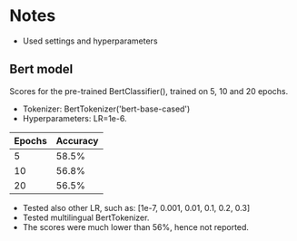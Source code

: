 # Notes
- Used settings and hyperparameters

## Bert model 
Scores for the pre-trained BertClassifier(), trained on 5, 10 and 20 epochs. 
- Tokenizer: BertTokenizer('bert-base-cased')
- Hyperparameters: LR=1e-6.

| Epochs | Accuracy |
| ------ | ------ |
| 5 | 58.5% |
| 10 | 56.8% |
| 20 | 56.5% |

- Tested also other LR, such as: [1e-7, 0.001, 0.01, 0.1, 0.2, 0.3]
- Tested multilingual BertTokenizer.
- The scores were much lower than 56%, hence not reported. 
